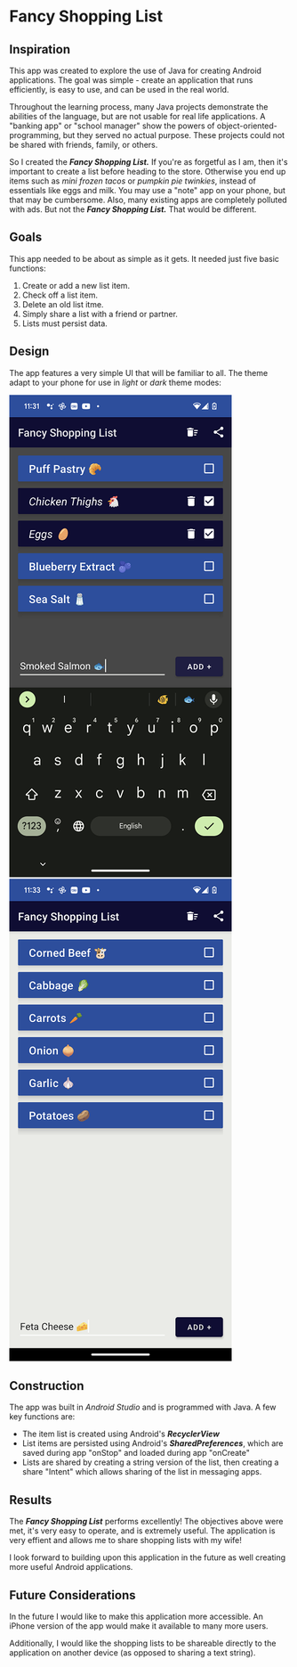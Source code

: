 # Fancy Shopping List

## Inspiration

This app was created to explore the use of Java for creating Android applications. The goal was simple - create an application that runs efficiently, is easy to use, and can be used in the real world.

Throughout the learning process, many Java projects demonstrate the abilities of the language, but are not usable for real life applications. A "banking app" or "school manager" show the powers of object-oriented-programming, but they served no actual purpose. These projects could not be shared with friends, family, or others.

So I created the **_Fancy Shopping List._** If you're as forgetful as I am, then it's important to create a list before heading to the store. Otherwise you end up items such as _mini frozen tacos_ or _pumpkin pie twinkies_, instead of essentials like eggs and milk. You may use a "note" app on your phone, but that may be cumbersome. Also, many existing apps are completely polluted with ads. But not the **_Fancy Shopping List._** That would be different.

## Goals

This app needed to be about as simple as it gets. It needed just five basic functions:

1. Create or add a new list item.
2. Check off a list item.
3. Delete an old list itme.
4. Simply share a list with a friend or partner.
5. Lists must persist data.

## Design

The app features a very simple UI that will be familiar to all. The theme adapt to your phone for use in _light_ or _dark_ theme modes:

<img style="display: inline; padding-right: 10px;" src="screenshots/Screenshot_20230403-113139.png" alt="Fancy Shopping List Dark Mode" />
<img  style="display: inline;" src="screenshots/Screenshot_20230403-113310.png" alt="Fancy Shopping List Light Mode" />

## Construction

The app was built in _Android Studio_ and is programmed with Java. A few key functions are:

- The item list is created using Android's **_RecyclerView_**
- List items are persisted using Android's **_SharedPreferences_**, which are saved during app "onStop" and loaded during app "onCreate"
- Lists are shared by creating a string version of the list, then creating a share "Intent" which allows sharing of the list in messaging apps.

## Results

The **_Fancy Shopping List_** performs excellently! The objectives above were met, it's very easy to operate, and is extremely useful. The application is very effient and allows me to share shopping lists with my wife!

I look forward to building upon this application in the future as well creating more useful Android applications.

## Future Considerations

In the future I would like to make this application more accessible. An iPhone version of the app would make it available to many more users.

Additionally, I would like the shopping lists to be shareable directly to the application on another device (as opposed to sharing a text string).
